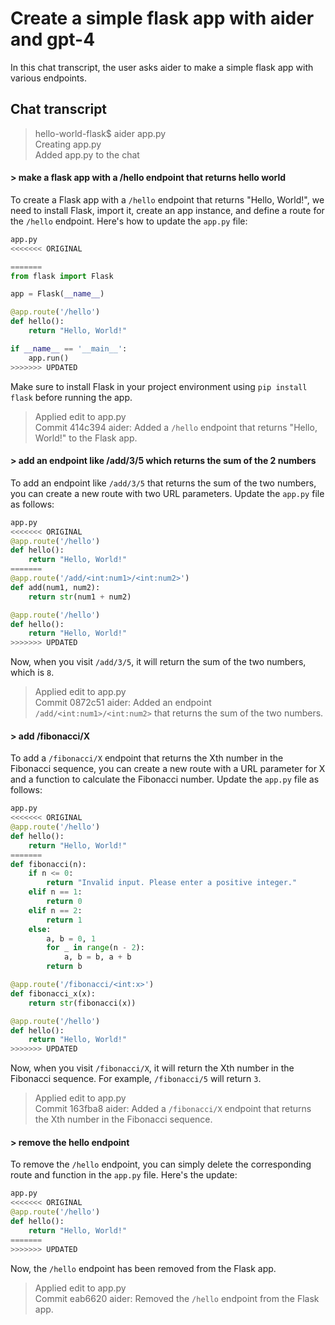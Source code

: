 
# Create a simple flask app with aider and gpt-4

In this chat transcript, the user asks aider to make a simple flask app with various endpoints.
## Chat transcript

> hello-world-flask$ aider app.py  
> Creating app.py  
> Added app.py to the chat  

#### >  make a flask app with a /hello endpoint that returns hello world  

To create a Flask app with a `/hello` endpoint that returns "Hello, World!", we need to install Flask, import it, create an app instance, and define a route for the `/hello` endpoint. Here's how to update the `app.py` file:

```python
app.py
<<<<<<< ORIGINAL

=======
from flask import Flask

app = Flask(__name__)

@app.route('/hello')
def hello():
    return "Hello, World!"

if __name__ == '__main__':
    app.run()
>>>>>>> UPDATED
```

Make sure to install Flask in your project environment using `pip install flask` before running the app.

> Applied edit to app.py  
> Commit 414c394 aider: Added a `/hello` endpoint that returns "Hello, World!" to the Flask app.  

#### >  add an endpoint like /add/3/5 which returns the sum of the 2 numbers  

To add an endpoint like `/add/3/5` that returns the sum of the two numbers, you can create a new route with two URL parameters. Update the `app.py` file as follows:

```python
app.py
<<<<<<< ORIGINAL
@app.route('/hello')
def hello():
    return "Hello, World!"
=======
@app.route('/add/<int:num1>/<int:num2>')
def add(num1, num2):
    return str(num1 + num2)

@app.route('/hello')
def hello():
    return "Hello, World!"
>>>>>>> UPDATED
```

Now, when you visit `/add/3/5`, it will return the sum of the two numbers, which is `8`.

> Applied edit to app.py  
> Commit 0872c51 aider: Added an endpoint `/add/<int:num1>/<int:num2>` that returns the sum of the two numbers.  

#### >  add /fibonacci/X  

To add a `/fibonacci/X` endpoint that returns the Xth number in the Fibonacci sequence, you can create a new route with a URL parameter for X and a function to calculate the Fibonacci number. Update the `app.py` file as follows:

```python
app.py
<<<<<<< ORIGINAL
@app.route('/hello')
def hello():
    return "Hello, World!"
=======
def fibonacci(n):
    if n <= 0:
        return "Invalid input. Please enter a positive integer."
    elif n == 1:
        return 0
    elif n == 2:
        return 1
    else:
        a, b = 0, 1
        for _ in range(n - 2):
            a, b = b, a + b
        return b

@app.route('/fibonacci/<int:x>')
def fibonacci_x(x):
    return str(fibonacci(x))

@app.route('/hello')
def hello():
    return "Hello, World!"
>>>>>>> UPDATED
```

Now, when you visit `/fibonacci/X`, it will return the Xth number in the Fibonacci sequence. For example, `/fibonacci/5` will return `3`.

> Applied edit to app.py  
> Commit 163fba8 aider: Added a `/fibonacci/X` endpoint that returns the Xth number in the Fibonacci sequence.  

#### >  remove the hello endpoint  

To remove the `/hello` endpoint, you can simply delete the corresponding route and function in the `app.py` file. Here's the update:

```python
app.py
<<<<<<< ORIGINAL
@app.route('/hello')
def hello():
    return "Hello, World!"
=======
>>>>>>> UPDATED
```

Now, the `/hello` endpoint has been removed from the Flask app.

> Applied edit to app.py  
> Commit eab6620 aider: Removed the `/hello` endpoint from the Flask app.  
